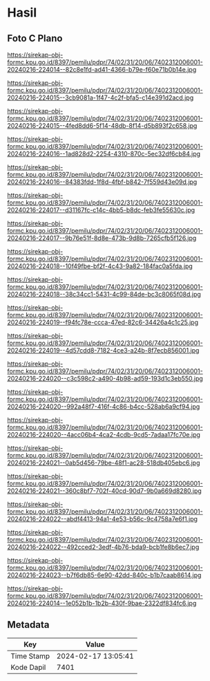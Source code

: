 # Hasil

## Foto C Plano

https://sirekap-obj-formc.kpu.go.id/8397/pemilu/pdpr/74/02/31/20/06/7402312006001-20240216-224014--82c8e1fd-ad41-4366-b79e-f60e71b0b14e.jpg

https://sirekap-obj-formc.kpu.go.id/8397/pemilu/pdpr/74/02/31/20/06/7402312006001-20240216-224015--3cb9081a-1f47-4c2f-bfa5-c14e391d2acd.jpg

https://sirekap-obj-formc.kpu.go.id/8397/pemilu/pdpr/74/02/31/20/06/7402312006001-20240216-224015--4fed8dd6-5f14-48db-8f14-d5b893f2c658.jpg

https://sirekap-obj-formc.kpu.go.id/8397/pemilu/pdpr/74/02/31/20/06/7402312006001-20240216-224016--1ad828d2-2254-4310-870c-5ec32df6cb84.jpg

https://sirekap-obj-formc.kpu.go.id/8397/pemilu/pdpr/74/02/31/20/06/7402312006001-20240216-224016--84383fdd-1f8d-4fbf-b842-7f559d43e09d.jpg

https://sirekap-obj-formc.kpu.go.id/8397/pemilu/pdpr/74/02/31/20/06/7402312006001-20240216-224017--d31167fc-c14c-4bb5-b8dc-feb3fe55630c.jpg

https://sirekap-obj-formc.kpu.go.id/8397/pemilu/pdpr/74/02/31/20/06/7402312006001-20240216-224017--9b76e51f-8d8e-473b-9d8b-7265cfb5f126.jpg

https://sirekap-obj-formc.kpu.go.id/8397/pemilu/pdpr/74/02/31/20/06/7402312006001-20240216-224018--10f49fbe-bf2f-4c43-9a82-184fac0a5fda.jpg

https://sirekap-obj-formc.kpu.go.id/8397/pemilu/pdpr/74/02/31/20/06/7402312006001-20240216-224018--38c34cc1-5431-4c99-84de-bc3c8065f08d.jpg

https://sirekap-obj-formc.kpu.go.id/8397/pemilu/pdpr/74/02/31/20/06/7402312006001-20240216-224019--f94fc78e-ccca-47ed-82c6-34426a4c1c25.jpg

https://sirekap-obj-formc.kpu.go.id/8397/pemilu/pdpr/74/02/31/20/06/7402312006001-20240216-224019--4d57cdd8-7182-4ce3-a24b-8f7ecb856001.jpg

https://sirekap-obj-formc.kpu.go.id/8397/pemilu/pdpr/74/02/31/20/06/7402312006001-20240216-224020--c3c598c2-a490-4b98-ad59-193d1c3eb550.jpg

https://sirekap-obj-formc.kpu.go.id/8397/pemilu/pdpr/74/02/31/20/06/7402312006001-20240216-224020--992a48f7-416f-4c86-b4cc-528ab6a9cf94.jpg

https://sirekap-obj-formc.kpu.go.id/8397/pemilu/pdpr/74/02/31/20/06/7402312006001-20240216-224020--4acc06b4-4ca2-4cdb-9cd5-7adaa17fc70e.jpg

https://sirekap-obj-formc.kpu.go.id/8397/pemilu/pdpr/74/02/31/20/06/7402312006001-20240216-224021--0ab5d456-79be-48f1-ac28-518db405ebc6.jpg

https://sirekap-obj-formc.kpu.go.id/8397/pemilu/pdpr/74/02/31/20/06/7402312006001-20240216-224021--360c8bf7-702f-40cd-90d7-9b0a669d8280.jpg

https://sirekap-obj-formc.kpu.go.id/8397/pemilu/pdpr/74/02/31/20/06/7402312006001-20240216-224022--abdf4413-94a1-4e53-b56c-9c4758a7e6f1.jpg

https://sirekap-obj-formc.kpu.go.id/8397/pemilu/pdpr/74/02/31/20/06/7402312006001-20240216-224022--492cced2-3edf-4b76-bda9-bcb1fe8b6ec7.jpg

https://sirekap-obj-formc.kpu.go.id/8397/pemilu/pdpr/74/02/31/20/06/7402312006001-20240216-224023--b7f6db85-6e90-42dd-840c-b1b7caab8614.jpg

https://sirekap-obj-formc.kpu.go.id/8397/pemilu/pdpr/74/02/31/20/06/7402312006001-20240216-224014--1e052b1b-1b2b-430f-9bae-2322df834fc6.jpg


## Metadata

| Key        | Value               |
| ---------- | ------------------- |
| Time Stamp | 2024-02-17 13:05:41 |
| Kode Dapil | 7401                |



